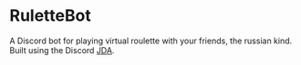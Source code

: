 # RuletteBot
A Discord bot for playing virtual roulette with your friends, the russian kind.
Built using the Discord [JDA](https://github.com/DV8FromTheWorld/JDA).